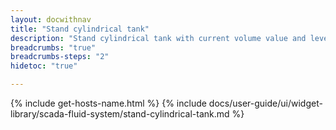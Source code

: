 ```yaml
---
layout: docwithnav
title: "Stand cylindrical tank"
description: "Stand cylindrical tank with current volume value and level visualizations."
breadcrumbs: "true"
breadcrumbs-steps: "2"
hidetoc: "true"

---
```

{% include get-hosts-name.html %}
{% include docs/user-guide/ui/widget-library/scada-fluid-system/stand-cylindrical-tank.md %}
